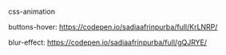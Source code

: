 css-animation

buttons-hover: https://codepen.io/sadiaafrinpurba/full/KrLNRP/




blur-effect: https://codepen.io/sadiaafrinpurba/full/gQJRYE/
